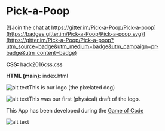 # Pick-a-Poop

[![Join the chat at https://gitter.im/Pick-a-Poop/Pick-a-poop](https://badges.gitter.im/Pick-a-Poop/Pick-a-poop.svg)](https://gitter.im/Pick-a-Poop/Pick-a-poop?utm_source=badge&utm_medium=badge&utm_campaign=pr-badge&utm_content=badge)

**CSS:** hack2016css.css

**HTML (main):** index.html

![alt text](https://raw.githubusercontent.com/Pick-a-Poop/Pick-a-poop/master/dog_logo_computer_beta_360.png "Pick a Poop Logo")This is our logo (the pixelated dog)

![alt text](https://raw.githubusercontent.com/Pick-a-Poop/Pick-a-poop/master/presentation/pics/dog_logo.jpeg "Pick a Poop - Initial template")This was our first (physical) draft of the logo.

This App has been developed during the [Game of Code](http://gameofcode.eu)

![alt text](https://raw.githubusercontent.com/Pick-a-Poop/Pick-a-poop/master/presentation/pics/GameOfCodeLogo.png "Game of Code Logo")